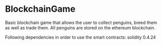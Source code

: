 # BlockchainGame

Basic blockchain game that allows the user to collect penguins, breed them as well as trade them. All penguins are stored on the ethereum blockchain.

Following dependencies in order to use the smart contracts:
solidity 0.4.24
